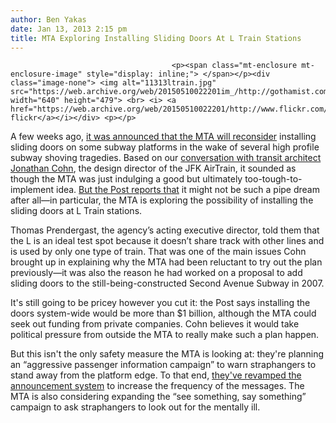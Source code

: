 ```yaml
---
author: Ben Yakas
date: Jan 13, 2013 2:15 pm
title: MTA Exploring Installing Sliding Doors At L Train Stations
---
```


	
										<p><span class="mt-enclosure mt-enclosure-image" style="display: inline;"> </span></p><div class="image-none"> <img alt="11313ltrain.jpg" src="https://web.archive.org/web/20150510022201im_/http://gothamist.com/attachments/byakas/11313ltrain.jpg" width="640" height="479"> <br> <i> <a href="https://web.archive.org/web/20150510022201/http://www.flickr.com/photos/everyplace/2442406743/">everyplace&apos;s flickr</a></i></div> <p></p>

<p>A few weeks ago, <a href="https://web.archive.org/web/20150510022201/http://gothamist.com/2012/12/29/mta_to_revisit_installing_sliding_d.php">it was announced that the MTA will reconsider</a> installing sliding doors on some subway platforms in the wake of several high profile subway shoving tragedies. Based on our <a href="https://web.archive.org/web/20150510022201/http://gothamist.com/2012/12/30/jfk_airtrain_architect_on_subway_sl.php">conversation with transit architect Jonathan Cohn</a>, the design director of the JFK AirTrain, it sounded as though the MTA was just indulging a good but ultimately too-tough-to-implement idea. <a href="https://web.archive.org/web/20150510022201/http://www.nypost.com/p/news/local/subway_platform_door_test_UDzLlM32xDADmPWhOlJP2J?utm_medium=rss&amp;utm_content=%20%20%20%20%20%20%20%20Local">But the Post reports that</a> it might not be such a pipe dream after all&#x2014;in particular, the MTA is exploring the possibility of installing the sliding doors at L Train stations.</p>

<p>Thomas Prendergast, the agency&#x2019;s acting executive director, told them that the L is an ideal test spot because it doesn&#x2019;t share track with other lines and is used by only one type of train. That was one of the main issues Cohn brought up in explaining why the MTA had been reluctant to try out the plan previously&#x2014;it was also the reason he had worked on a proposal to add sliding doors to the still-being-constructed Second Avenue Subway in 2007. </p>

<p>It&apos;s still going to be pricey however you cut it: the Post says installing the doors system-wide would be more than $1 billion, although the MTA could seek out funding from private companies. Cohn believes it would take political pressure from outside the MTA to really make such a plan happen. </p>

<p>But this isn&apos;t the only safety measure the MTA is looking at: they&apos;re planning an &#x201C;aggressive passenger information campaign&#x201D; to warn straphangers to stand away from the platform edge. To that end, <a href="https://web.archive.org/web/20150510022201/http://www.nytimes.com/2013/01/12/nyregion/after-2-deaths-subway-riders-hear-more-warnings-to-stand-clear.html?partner=rss&amp;emc=rss">they&apos;ve revamped the announcement system</a> to increase the frequency of the messages. The MTA is also considering expanding the &#x201C;see something, say something&#x201D; campaign to ask straphangers to look out for the mentally ill.</p>					
										
									
				